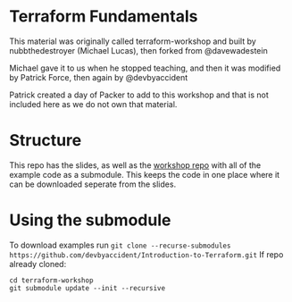 # Terraform Fundamentals
This material was originally called terraform-workshop and built by nubbthedestroyer (Michael Lucas), then forked from @davewadestein

Michael gave it to us when he stopped teaching, and then it was modified by Patrick Force, then again by @devbyaccident

Patrick created a day of Packer to add to this workshop and that is not included here as we do not own that material.

# Structure
This repo has the slides, as well as the [workshop repo](https://github.com/devbyaccident/terraform-workshop/tree/master) with all of the example code as a submodule. This keeps the code in one place where it can be downloaded seperate from the slides.

# Using the submodule
To download examples run 
`git clone --recurse-submodules https://github.com/devbyaccident/Introduction-to-Terraform.git`
If repo already cloned:
```
cd terraform-workshop
git submodule update --init --recursive
```

